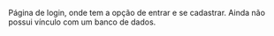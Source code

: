 Página de login, onde tem a opção de entrar e se cadastrar. Ainda não possui vínculo com um banco de dados.
